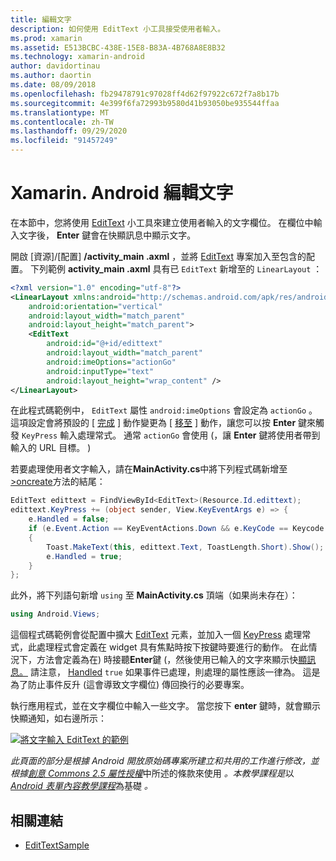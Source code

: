```yaml
---
title: 編輯文字
description: 如何使用 EditText 小工具接受使用者輸入。
ms.prod: xamarin
ms.assetid: E513BCBC-438E-15E8-B83A-4B768A8E8B32
ms.technology: xamarin-android
author: davidortinau
ms.author: daortin
ms.date: 08/09/2018
ms.openlocfilehash: fb29478791c97028ff4d62f97922c672f7a8b17b
ms.sourcegitcommit: 4e399f6fa72993b9580d41b93050be935544ffaa
ms.translationtype: MT
ms.contentlocale: zh-TW
ms.lasthandoff: 09/29/2020
ms.locfileid: "91457249"
---
```

# <a name="xamarinandroid-edit-text"></a>Xamarin. Android 編輯文字

在本節中，您將使用 [EditText](xref:Android.Widget.EditText) 小工具來建立使用者輸入的文字欄位。 在欄位中輸入文字後， **Enter** 鍵會在快顯訊息中顯示文字。

開啟 [資源]/[配置] **/activity_main .axml** ，並將 [EditText](xref:Android.Widget.EditText) 專案加入至包含的配置。 下列範例 **activity_main .axml** 具有已 `EditText` 新增至的 `LinearLayout` ：

```xml
<?xml version="1.0" encoding="utf-8"?>
<LinearLayout xmlns:android="http://schemas.android.com/apk/res/android"
    android:orientation="vertical"
    android:layout_width="match_parent"
    android:layout_height="match_parent">
    <EditText
        android:id="@+id/edittext"
        android:layout_width="match_parent"
        android:imeOptions="actionGo"
        android:inputType="text"
        android:layout_height="wrap_content" />
</LinearLayout>
```

在此程式碼範例中， `EditText` 屬性 `android:imeOptions` 會設定為 `actionGo` 。 這項設定會將預設的 [ [完成](https://developer.android.com/reference/android/view/inputmethod/EditorInfo#IME_ACTION_DONE) ] 動作變更為 [ [移至](https://developer.android.com/reference/android/view/inputmethod/EditorInfo#IME_ACTION_GO) ] 動作，讓您可以按 **Enter** 鍵來觸發 `KeyPress` 輸入處理常式。
通常 `actionGo` 會使用 (，讓 **Enter** 鍵將使用者帶到輸入的 URL 目標。 ) 

若要處理使用者文字輸入，請在**MainActivity.cs**中將下列程式碼新增至[>oncreate](xref:Android.App.Activity.OnCreate*)方法的結尾：

```csharp
EditText edittext = FindViewById<EditText>(Resource.Id.edittext);
edittext.KeyPress += (object sender, View.KeyEventArgs e) => {
    e.Handled = false;
    if (e.Event.Action == KeyEventActions.Down && e.KeyCode == Keycode.Enter)
    {
        Toast.MakeText(this, edittext.Text, ToastLength.Short).Show();
        e.Handled = true;
    }
};
```

此外，將下列語句新增 `using` 至 **MainActivity.cs** 頂端（如果尚未存在）：

```csharp
using Android.Views;
```

這個程式碼範例會從配置中擴大 [EditText](xref:Android.Widget.EditText) 元素，並加入一個 [KeyPress](xref:Android.Views.View.KeyPress) 處理常式，此處理程式會定義在 widget 具有焦點時按下按鍵時要進行的動作。 在此情況下，方法會定義為在) 時接聽**Enter**鍵 (，然後使用已輸入的文字來顯示快[顯訊息。](xref:Android.Widget.Toast) 請注意， [Handled](xref:Android.Views.View.KeyEventArgs.Handled) `true` 如果事件已處理，則處理的屬性應該一律為。 這是為了防止事件反升 (這會導致文字欄位) 傳回換行的必要專案。

執行應用程式，並在文字欄位中輸入一些文字。 當您按下 **enter** 鍵時，就會顯示快顯通知，如右邊所示：

[![將文字輸入 EditText 的範例](edit-text-images/edit-text-sml.png)](edit-text-images/edit-text.png#lightbox)

*此頁面的部分是根據 Android 開放原始碼專案所建立和共用的工作進行修改，並根據*[*創意 Commons 2.5 屬性授權*](https://creativecommons.org/licenses/by/2.5/)中所述的條款來使用 *。本教學課程是*以[*Android 表單內容教學課程*](https://developer.android.com/resources/tutorials/views/hello-formstuff.html)為基礎 *。*

## <a name="related-links"></a>相關連結

- [EditTextSample](/samples/xamarin/monodroid-samples/userinterface-edittextsample)